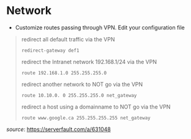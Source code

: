 # Network

* Customize routes passing through VPN. Edit your configuration file
> redirect all default traffic via the VPN 
> 
> `redirect-gateway def1`
>
> redirect the Intranet network 192.168.1/24 via the VPN 
>
> `route 192.168.1.0 255.255.255.0`
>
> redirect another network to NOT go via the VPN 
>
> `route 10.10.0. 0 255.255.255.0 net_gateway`
>
> redirect a host using a domainname to NOT go via the VPN 
>
> `route www.google.ca 255.255.255.255 net_gateway`

*source*: https://serverfault.com/a/631048
